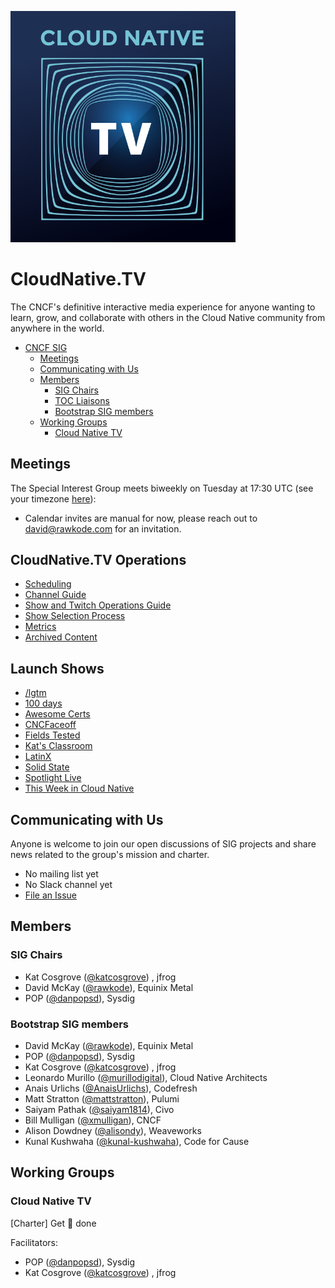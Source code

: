 <p align="left"><img src="cloud-native-tv-logo.svg" width="360"></p>

# CloudNative.TV <T>
  
The CNCF's definitive interactive media experience for anyone wanting to learn, grow, and collaborate with others in the Cloud Native community from anywhere in the world.


- [CNCF SIG <T>](#cncf-sig-t)
  - [Meetings](#meetings)
  - [Communicating with Us](#communicating-with-us)
  - [Members](#members)
    - [SIG Chairs](#sig-chairs)
    - [TOC Liaisons](#toc-liaisons)
    - [Bootstrap SIG members](#bootstrap-sig-members)
  - [Working Groups](#working-groups)
    - [Cloud Native TV](#cloud-native-tv)

## Meetings

The <T> Special Interest Group meets biweekly on Tuesday at
17:30 UTC (see your timezone [here](https://time.is/compare/1730_09_Mar_2021_in_UTC)):

- Calendar invites are manual for now, please reach out to david@rawkode.com for an invitation.

## CloudNative.TV Operations
- [Scheduling](https://github.com/cncf/cloudnativetv/blob/main/scheduling.md)
- [Channel Guide](https://github.com/cncf/cloudnativetv/blob/main/operations/CHANNEL.md)
- [Show and Twitch Operations Guide](https://github.com/cncf/cloudnativetv/blob/main/operations/SHOW.md)
- [Show Selection Process](https://github.com/cncf/cloudnativetv/blob/main/operations/SUBMISSION.md) 
- [Metrics](./metrics.md)
- [Archived Content](https://github.com/cncf/cloudnativetv/blob/main/operations/ARCHIVEDCONTENT.md)

## Launch Shows
- [/lgtm](./shows/lgtm.md)
- [100 days](./shows/100days.md)
- [Awesome Certs](./shows/awesomecerts.md)
- [CNCFaceoff](./shows/cncfaceoff.md)
- [Fields Tested](./shows/fieldstested.md)
- [Kat's Classroom](./shows/kat.md)
- [LatinX](./shows/latinx.md)
- [Solid State](./shows/solidstate.md)
- [Spotlight Live](./shows/spotlight.md)
- [This Week in Cloud Native](./shows/thisweek.md)

## Communicating with Us

Anyone is welcome to join our open discussions of SIG <T>
projects and share news related to the group's mission and charter.

- No mailing list yet
- No Slack channel yet
- [File an Issue](https://github.com/cncf/cloudnativetv)

## Members

### SIG Chairs

- Kat Cosgrove ([@katcosgrove](https://github.com/katcosgrove)) , jfrog
- David McKay ([@rawkode](https://github.com/rawkode)), Equinix Metal
- POP ([@danpopsd](https://github.com/danpopsd)), Sysdig

### Bootstrap SIG members

- David McKay ([@rawkode](https://github.com/rawkode)), Equinix Metal
- POP ([@danpopsd](https://github.com/danpopsd)), Sysdig
- Kat Cosgrove ([@katcosgrove](https://github.com/katcosgrove)) , jfrog
- Leonardo Murillo ([@murillodigital](https://github.com/murillodigital)), Cloud Native Architects
- Anais Urlichs ([@AnaisUrlichs](https://github.com/AnaisUrlichs)), Codefresh
- Matt Stratton ([@mattstratton](https://github.com/mattstratton)), Pulumi
- Saiyam Pathak ([@saiyam1814](https://github.com/saiyam1814)), Civo
- Bill Mulligan ([@xmulligan](https://github.com/xmulligan)), CNCF
- Alison Dowdney ([@alisondy](https://github.com/alisondy)), Weaveworks
- Kunal Kushwaha ([@kunal-kushwaha](https://github.com/kunal-kushwaha)), Code for Cause

## Working Groups

### Cloud Native TV

[Charter] Get :shit: done

Facilitators:

- POP ([@danpopsd](https://github.com/danpopsd)), Sysdig
- Kat Cosgrove ([@katcosgrove](https://github.com/katcosgrove)) , jfrog
